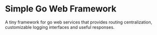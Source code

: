 # Simple Go Web Framework

A tiny framework for go web services that provides routing centralization,
customizable logging interfaces and useful responses.
